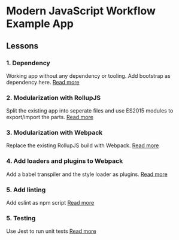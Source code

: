 # Modern JavaScript Workflow Example App

## Lessons

### 1. Dependency
Working app without any dependency or tooling. Add bootstrap as dependency here.
[Read more](1-dependency/Readme.md)

### 2. Modularization with RollupJS
Split the existing app into seperate files and use ES2015 modules to export/import the parts.
[Read more](2-modularization-rollup/Readme.md)

### 3. Modularization with Webpack
Replace the existing RollupJS build with Webpack.
[Read more](3-modularization-webpack/Readme.md)

### 4. Add loaders and plugins to Webpack
Add a babel transpiler and the style loader as plugins.
[Read more](4-modularization-webpack-loaders/Readme.md)

### 5. Add linting
Add eslint as npm script
[Read more](5-linting/Readme.md)

### 5. Testing
Use Jest to run unit tests
[Read more](5-linting/Readme.md)